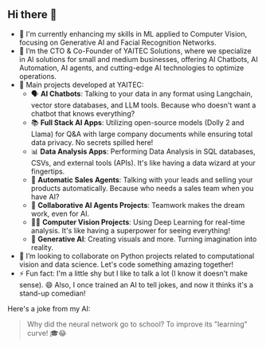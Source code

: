 ## Hi there 👋

- 🌱 I'm currently enhancing my skills in ML applied to Computer Vision, focusing on Generative AI and Facial Recognition Networks.
- 🔭 I’m the CTO & Co-Founder of YAITEC Solutions, where we specialize in AI solutions for small and medium businesses, offering AI Chatbots, AI Automation, AI agents, and cutting-edge AI technologies to optimize operations.
- 💼 Main projects developed at YAITEC:
  - 🗣️ **AI Chatbots**: Talking to your data in any format using Langchain, vector store databases, and LLM tools. Because who doesn't want a chatbot that knows everything?
  - 📚 **Full Stack AI Apps**: Utilizing open-source models (Dolly 2 and Llama) for Q&A with large company documents while ensuring total data privacy. No secrets spilled here!
  - 📊 **Data Analysis Apps**: Performing Data Analysis in SQL databases, CSVs, and external tools (APIs). It's like having a data wizard at your fingertips.
  - 🤖 **Automatic Sales Agents**: Talking with your leads and selling your products automatically. Because who needs a sales team when you have AI?
  - 🤝 **Collaborative AI Agents Projects**: Teamwork makes the dream work, even for AI.
  - 🕵️‍♂️ **Computer Vision Projects**: Using Deep Learning for real-time analysis. It's like having a superpower for seeing everything!
  - 🎨 **Generative AI**: Creating visuals and more. Turning imagination into reality.
- 👯 I’m looking to collaborate on Python projects related to computational vision and data science. Let's code something amazing together!
- ⚡ Fun fact: I'm a little shy but I like to talk a lot (I know it doesn't make sense). 😄 Also, I once trained an AI to tell jokes, and now it thinks it's a stand-up comedian!

Here's a joke from my AI:
> Why did the neural network go to school?
> To improve its "learning" curve! 🎓😂

<hr style="float:left;">
